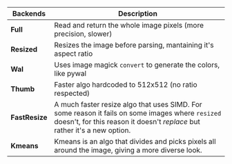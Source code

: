 | Backends  | Description |
|-----------|-------------|
**Full** | Read and return the whole image pixels (more precision, slower)
**Resized** | Resizes the image before parsing, mantaining it's aspect ratio
**Wal** | Uses image magick `convert` to generate the colors, like pywal
**Thumb** | Faster algo hardcoded to 512x512 (no ratio respected)
**FastResize** | A much faster resize algo that uses SIMD. For some reason it fails on some images where `resized` doesn't, for this reason it doesn't *replace* but rather it's a new option.
**Kmeans** | Kmeans is an algo that divides and picks pixels all around the image, giving a more diverse look.
